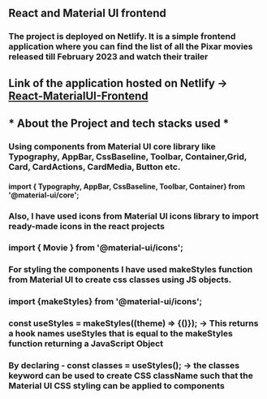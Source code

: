 ## React and Material UI frontend 
### The project is deployed on Netlify. It is a simple frontend application where you can find the list of all the Pixar movies released till February 2023 and watch their trailer
## Link of the application hosted on Netlify  \-> [React-MaterialUI-Frontend](https://glowing-bunny-a003b0.netlify.app/)


## * About the Project and tech stacks used *

### Using components from Material UI core library like Typography, AppBar, CssBaseline, Toolbar, Container,Grid, Card, CardActions, CardMedia, Button etc.
#### import { Typography, AppBar, CssBaseline, Toolbar, Container} from '@material-ui/core';

### Also, I have used icons from Material UI icons library to import ready-made icons in the react projects
### import { Movie } from '@material-ui/icons';

### For styling the components I have used makeStyles function from Material UI to create css classes using JS objects.
### import {makeStyles} from '@material-ui/icons';

### const useStyles = makeStyles((theme) => {()}); ->  This returns a hook names useStyles that is equal to the makeStyles function returning a JavaScript Object
### By declaring - const classes = useStyles(); -> the classes keyword can be used to create CSS className such that the Material UI CSS styling can be applied to components
